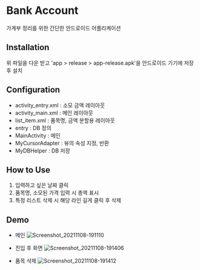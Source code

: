 # Bank Account

가계부 정리를 위한 간단한 안드로이드 어플리케이션&nbsp;


## Installation

위 파일을 다운 받고 'app > release > app-release.apk'을 안드로이드 기기에 저장 후 설치&nbsp;


## Configuration

- activity_entry.xml : 소모 금액 레이아웃
- activity_main.xml : 메인 레이아웃
- list_item.xml : 품목명, 금액 분할용 레이아웃
- entry : DB 정의
- MainActivity : 메인
- MyCursorAdapter : 뷰의 속성 지정, 반환
- MyDBHelper : DB 저장&nbsp;


##  How to Use

1. 입력하고 싶은 날짜 클릭
2. 품목명, 소모된 가격 입력 시 총액 표시
3. 특정 리스트 삭제 시 해당 라인 길게 클릭 후 삭제&nbsp;


## Demo

- 메인
![Screenshot_20211108-191110](https://user-images.githubusercontent.com/93585651/144855004-97c86b24-988f-49be-9767-a878b2b76345.jpg)&nbsp;&nbsp;


- 진입 후 화면
![Screenshot_20211108-191406](https://user-images.githubusercontent.com/93585651/144855099-81638edb-596d-4a8e-9e9c-22ac84340488.jpg)&nbsp;&nbsp;
  

- 품목 삭제
![Screenshot_20211108-191412](https://user-images.githubusercontent.com/93585651/144855152-dd7db38b-b787-4177-823e-919bfd84d4a6.jpg)

